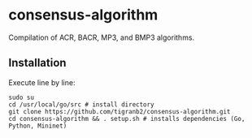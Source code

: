 # consensus-algorithm
Compilation of ACR, BACR, MP3, and BMP3 algorithms.

## Installation
Execute line by line:
```
sudo su 
cd /usr/local/go/src # install directory 
git clone https://github.com/tigranb2/consensus-algorithm.git
cd consensus-algorithm && . setup.sh # installs dependencies (Go, Python, Mininet)
```
